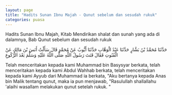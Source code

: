 ```yaml
---
layout: page
title: "Hadits Sunan Ibnu Majah - Qunut sebelum dan sesudah rukuk"
categories: puasa
---
```


Hadits Sunan Ibnu Majah, Kitab Mendirikan shalat dan sunah yang ada di dalamnya, Bab Qunut sebelum dan sesudah rukuk

<p class="arab">
حَدَّثَنَا مُحَمَّدُ بْنُ بَشَّارٍ حَدَّثَنَا عَبْدُ الْوَهَّابِ حَدَّثَنَا أَيُّوبُ عَنْ مُحَمَّدٍ قَالَ سَأَلْتُ أَنَسَ بْنَ مَالِكٍ عَنْ الْقُنُوتِ فَقَالَ قَنَتَ رَسُولُ اللَّهِ صَلَّى اللَّهُ عَلَيْهِ وَسَلَّمَ بَعْدَ الرُّكُوعِ
</p>

Telah menceritakan kepada kami Muhammad bin Basysyar berkata, telah menceritakan kepada kami Abdul Wahhab berkata, telah menceritakan kepada kami Ayyub dari Muhammad ia berkata, "Aku bertanya kepada Anas bin Malik tentang qunut, maka ia pun menjawab, "Rasulullah shallallahu 'alaihi wasallam melakukan qunut setelah rukuk. "



<!-- https://www.hadits.id/hadits/majah/1174 -->